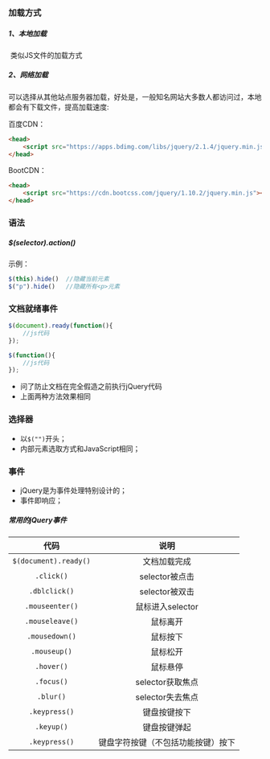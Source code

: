 ### 加载方式

##### 1、本地加载

​	类似JS文件的加载方式

##### 2、网络加载

可以选择从其他站点服务器加载，好处是，一般知名网站大多数人都访问过，本地都会有下载文件，提高加载速度:

百度CDN：

```html
<head>
    <script src="https://apps.bdimg.com/libs/jquery/2.1.4/jquery.min.js"></script>
</head>
```

BootCDN：

```html
<head>
	<script src="https://cdn.bootcss.com/jquery/1.10.2/jquery.min.js"></script>
</head>
```

### 语法

##### $(selector).action()

示例：

```js
$(this).hide()	//隐藏当前元素
$("p").hide()	//隐藏所有<p>元素
```

### 文档就绪事件

```javascript
$(document).ready(function(){
    //js代码
});

$(function(){
    //js代码
});
```

- 问了防止文档在完全假造之前执行jQuery代码
- 上面两种方法效果相同

### 选择器

- 以`$("")`开头；
- 内部元素选取方式和JavaScript相同；

### 事件

- jQuery是为事件处理特别设计的；
- 事件即响应；

##### 常用的jQuery事件

|           代码            |       说明       |
| :-----------------------: | :--------------: |
| ```$(document).ready()``` |   文档加载完成   |
|        `.click()`         |  selector被点击  |
|       `.dblclick()`       |  selector被双击  |
|      `.mouseenter()`      | 鼠标进入selector |
|      `.mouseleave()`      |     鼠标离开     |
|      `.mousedown()`       |     鼠标按下     |
|       `.mouseup()`        |     鼠标松开     |
|        `.hover()`         |     鼠标悬停     |
|        `.focus()`         | selector获取焦点 |
| `.blur()` | selector失去焦点 |
| `.keypress()` | 键盘按键按下 |
| `.keyup()` | 键盘按键弹起 |
| `.keypress()` | 键盘字符按键（不包括功能按键）按下 |



